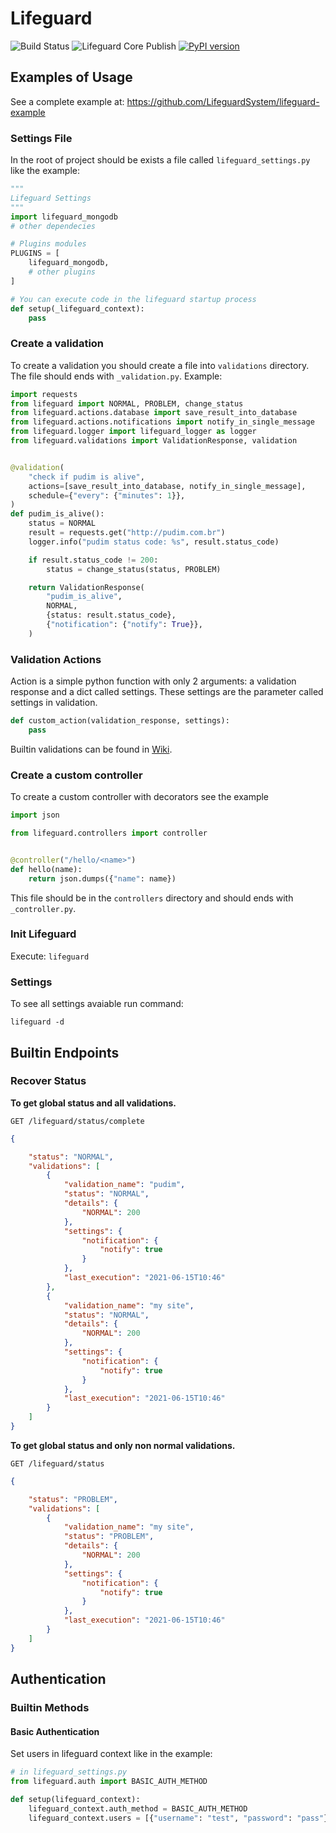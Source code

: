 # Lifeguard

![Build Status](https://github.com/LifeguardSystem/lifeguard/workflows/Lifeguard%20Core%20CI/badge.svg)
![Lifeguard Core Publish](https://github.com/LifeguardSystem/lifeguard/workflows/Lifeguard%20Core%20Publish/badge.svg)
[![PyPI version](https://badge.fury.io/py/lifeguard.svg)](https://badge.fury.io/py/lifeguard)

## Examples of Usage

See a complete example at: https://github.com/LifeguardSystem/lifeguard-example

### Settings File

In the root of project should be exists a file called `lifeguard_settings.py` like the example:

```python
"""
Lifeguard Settings
"""
import lifeguard_mongodb
# other dependecies

# Plugins modules
PLUGINS = [
    lifeguard_mongodb,
    # other plugins
]

# You can execute code in the lifeguard startup process
def setup(_lifeguard_context):
    pass
```

### Create a validation

To create a validation you should create a file into `validations` directory. The file should ends with `_validation.py`.
Example:

```python
import requests
from lifeguard import NORMAL, PROBLEM, change_status
from lifeguard.actions.database import save_result_into_database
from lifeguard.actions.notifications import notify_in_single_message
from lifeguard.logger import lifeguard_logger as logger
from lifeguard.validations import ValidationResponse, validation


@validation(
    "check if pudim is alive",
    actions=[save_result_into_database, notify_in_single_message],
    schedule={"every": {"minutes": 1}},
)
def pudim_is_alive():
    status = NORMAL
    result = requests.get("http://pudim.com.br")
    logger.info("pudim status code: %s", result.status_code)

    if result.status_code != 200:
        status = change_status(status, PROBLEM)

    return ValidationResponse(
        "pudim_is_alive",
        NORMAL,
        {status: result.status_code},
        {"notification": {"notify": True}},
    )
```

### Validation Actions

Action is a simple python function with only 2 arguments: a validation response and a dict called settings. These settings are the parameter called settings in validation.

```python
def custom_action(validation_response, settings):
    pass
```

Builtin validations can be found in [Wiki](https://github.com/LifeguardSystem/lifeguard/wiki).

### Create a custom controller

To create a custom controller with decorators see the example

```python
import json

from lifeguard.controllers import controller


@controller("/hello/<name>")
def hello(name):
    return json.dumps({"name": name})
```

This file should be in the `controllers` directory and should ends with `_controller.py`.

### Init Lifeguard

Execute: `lifeguard`

### Settings

To see all settings avaiable run command:

`lifeguard -d`

## Builtin Endpoints 

### Recover Status

__To get global status and all validations.__

`GET /lifeguard/status/complete`

```json
{

    "status": "NORMAL",
    "validations": [
        {
            "validation_name": "pudim",
            "status": "NORMAL",
            "details": {
                "NORMAL": 200
            },
            "settings": {
                "notification": {
                    "notify": true
                }
            },
            "last_execution": "2021-06-15T10:46"
        },
        {
            "validation_name": "my site",
            "status": "NORMAL",
            "details": {
                "NORMAL": 200
            },
            "settings": {
                "notification": {
                    "notify": true
                }
            },
            "last_execution": "2021-06-15T10:46"
        }
    ]
}
```

__To get global status and only non normal validations.__

`GET /lifeguard/status`

```json
{

    "status": "PROBLEM",
    "validations": [
        {
            "validation_name": "my site",
            "status": "PROBLEM",
            "details": {
                "NORMAL": 200
            },
            "settings": {
                "notification": {
                    "notify": true
                }
            },
            "last_execution": "2021-06-15T10:46"
        }
    ]
}
```

## Authentication

### Builtin Methods

#### Basic Authentication

Set users in lifeguard context like in the example:

```python
# in lifeguard_settings.py
from lifeguard.auth import BASIC_AUTH_METHOD

def setup(lifeguard_context):
    lifeguard_context.auth_method = BASIC_AUTH_METHOD
    lifeguard_context.users = [{"username": "test", "password": "pass"}]
```
